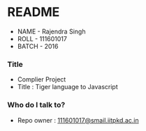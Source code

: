 # README #

* NAME     -   Rajendra Singh
* ROLL     -   111601017
* BATCH    -   2016

### Title ###

* Complier Project
* Title : Tiger language to Javascript

### Who do I talk to? ###

* Repo owner : 111601017@smail.iitpkd.ac.in